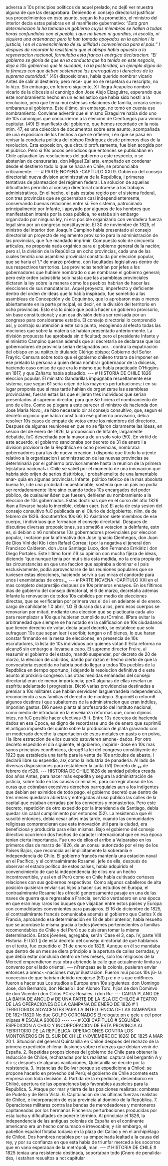adversa a 10s principios politicos de aquel prelado, no dej6 ver muestra alguna de que las desaprobara. Debiendo el consejo directorial justificar sus procedimientos en este asunto, segun lo ha prometido, el ministro del interior decia estas palabras en el manifiesto gubernativo: *“Esta gran determinacion la ha tomado un gobierno cuyos miembros se hallan a todas horas confundidos con el pueblo, i que no tienen ni guardias, ni escolta, ni siquiera una ordenanza; pero la han tomado apoyados en la opinion i la justicia, i en el convencimiento de su utilidad i conveniencia para el pais.” I despues de recordar la resistencia que el obispo habia opuesto a la regeneracion nacional, formulaba esta franca i enérgica declaracion: “El gobierno se gloria de que en la conducta que ha tenido en este negocio, deja a 10s gobiernos que le sucedan, i a la posteridad, un ejemplo digno de la firmeza con que deben sostenerse las prerrogativas i derechos de la suprema autoridad.”* (49) disposiciones, habia querido nombrar vicario Antes de salir al destierro; pero rece- que no se respetara su rescripto, no lo hizo. Sin embargo, en febrero siguiente, X I llegra Acapulco nombró vicario de la dibcesis al canónigo don Jose Alejo Eizaguirre, esperando que este nombramiento hecho en un eclesiastico que habia sido hostil a la revolucion, pero que tenia mui estensas relaciones de familia, crearia serios embararus al gobierno. Este último, sin embargo, no tomó en cuenta ese nombramiento. Conviene advertir que el mismo Eizaguirre habia sido uno de 10s canónigos que concurrieron a la eleccion de Cienfuegos para vimrio capitular. (49) El manifiesto del gobierno, que hemos recordado en la nota ntim. 47, es una coleccion de documentos sobre este asunto, acompañada de una exposicion de los hechos a que se refieren, i en que se pasa en revisar la conducta politica del obispo Rodriguez desde primeros días de la revolucion. Esta exposicion, que circuló profusamente, fue bien acogida por el público. Pero si 10s pocos periódicos que entonces se publicaban en Chile aplaudían las resoluciones del gobierno a este respecto, o se abstenían de censurarlas, don Miguel Zaiiarta, empeñado en condenar desde el destierro todo lo que se hacía en Chile, se pronunciaba críticamente. --- # PARTE NOYENA.-CAPÍTULO XXI 9. Gobierno del consejo directorial: nueva division administrativa de la República, i primeras tentativas de planteacion del régimen federal. La solucion de aquellas dificultades permitió al consejo directorial contraerse a los trabajos administrativos. En el hecho, el país estaba regido por el sistema federal, con tres provincias que se gobernaban casi independientemente, conservando buenas relaciones entre sí. Ese sistema, patrocinado principalmente por Infante, i apoyado por algunos de los hombres que manifestaban interés por la cosa pública, no estaba sin embargo organizado por ninguna ley, ni era posible organizarlo con verdadera fuerza legal sino por un congreso constituyente. El 30 de noviembre de 1825, el ministro del interior don Joaquín Campino había presentado al consejo directorial un proyecto de reglamento provisorio para la administración de las provincias, que fue mandado imprimir. Compuesto solo de cincuenta artículos, no proponía nada orgánico para el gobierno general de la nación; pero sí, la división de la República en ocho provincias, cada una de las cuales tendría una asamblea provincial constituida por elección popular, que se haría el 1.° de marzo próximo, con facultades legislativas dentro de sus respectivos territorios. Las provincias tendrían por jefes a los gobernadores que hubiere nombrado o que nombrase el gobierno general; pero este orden subsistiría solo hasta que las asambleas provinciales dictaran la ley sobre la manera como los pueblos habrían de hacer las elecciones de sus mandatarios. Aquel proyecto, imperfecto y deficiente dentro del orden de ideas que lo había inspirado, fue sometido a las asambleas de Concepción y de Coquimbo, que lo aprobaron más o menos abiertamente en la parte principal, es decir, en la división del territorio en ocho provincias. Esto era lo único que podía hacer un gobierno provisorio, sin base constitucional; y aun esa división debía ser revisada por un congreso para considerarse estable. El consejo directorial lo comprendió así, y contrajo su atención a este solo punto, recogiendo al efecto todas las mociones que sobre la materia se habían presentado anteriormente. La división propuesta fue aprobada sin dificultad; pero el presidente Infante y el ministro Campino querían además que al decretarla se declarase que los gobernadores de provincia serían designados por... contra la expatriación del obispo en su npiitculo titulando Clérigo obispo; Gobierno del Señor Frayric. Censura sobre todo que el gobierno chileno tratara de imponer en ese prelado la persona a quien debía nombrar gobernador de la diócesis, haciendo caso omiso de que era lo mismo que había practicado O’Higgins en 1817, y que Zañartu había aplaudido. --- # HISTORIA DE CHILE 1826 eleccion popular. El ministro Gandarillas impugnaba resueltamente ese sistema, que segun 61 seria orijen de las mayores perturbaciones; i en su lugar proponia que si mas tarde hahian de organizarse las asambleas provinciales, fueran estas las que elijieran tres individuos que serian presentados al supremo director, para que &#x26;e hiciera el nombramiento de uno de ellos. Como se p!egara a este parecer el ministro de hacienda don Jose Maria Novo;, se hizo necesario oir al consejo consultivo, que, segun el decreto orginico que habia constituido ese gohierno provisorio, debia resolver 10s casos de empate de votos entre los miembros del directorio.. Despues de algunas reuniones en que no se fijaron claramente las ideas, en sesion del de enero de 1826, la proposicion de Infante, largamente debatida, fuC desechada por la mayoria de un solo voto (50). En virtiid de este acuerdo, el gobierno sancionaba por decreto de 31 de enero l a division provisoria de la Repdhlica en ocho provincias, nombraba gobernadores para las de nueva creacion, i disponia que titodo lo urjente relativo a Is organizacion i administracion de las nuevas provincias se determinaria por el gohierno provisoriamente hasta la reunion de la primera lejislatura nacional~i. Chile se salv6 por el momento de una innovacion que habria sido orijen de serios disttirbios, i probahlemeiite de una lamentable anar- quia en algunas provincias. Infante, politico te6rico de la mas absoluta buena fe, i de una probidad incuestionable, sostenia que un pais no podia ser rerdaderamente libre sino cuando todos 10s encargados del podcr pbblico, de cualauier &#x26;den que fuesen, dehieran su nombramiento a la eleccion de 10s gobernados. Estas doctrinas que en el curso del afio 1826 iban a llevarse hasta lo increible, debian caer. (so) El acta de esta sesion del consejo consultivo fuC publicada en el Ciurio de dclgobiertto, nilm. de de febrero de 1826. docutnetrfos 10s 66, IO Asistirron siete miembros de ese cuerpo, i indivirluos que formaban el consejo directorial. Despues de discutirse diversas proposiciones, se someti6 a votacion :a deInfante, estn es, si debian o n6 nombrarse 10s gobernadores provinciales por eleccion popular, i votaron por la afirmativa don Jcse Ignacio Cienhegos, don Juan de Dios Vinl del Kio i don Rafael Correa; i por la negativa el jeneral don Francisco Calderon, don Jose Santiago Luco, don Fernando Errkiiriz i don Diego Portales. Este liltimo form:i16 su opinion con mucha fijeza de ideas, diciendo “que nunque tenia por mui sibia esta medida, no la creia propia de las circunstancias en que una faccion que aspiraba a dominar e l pais esclusivamente, podia aprovecharse de las reuniones populares que se tuviesen estas elecciones, haciendo servir a sus miras el candorde para unos i enemistadas de otros.,, --- # PARTE NOVENA.-CAPÍTULO XXI en el mas completo desprestijio despues de 10s primeros ensayos. En ios filtimos dias de gobierno del consejo directorial, el 6 de marzo, decretaha ademas Infante la renovacion de todos 10s cabildos por medio de elecciones directas, que se verificarian por primera vez el de i en adelante el de enero. cargo de cahildante 1.0 abril, 1.O El duraria dos aiios, pero esos cuerpos se renovarian por mitad, mrdiante una eleccion que se piacticaria cada aiio para reemplazar a 10s que hubieran cumplido su tCrmino. llPara evitar la arbitranedad que siempre se ha notado en la calificacion de 10s ciudadanos que tienen derecho de votar, decia aquel decreto, se establece que solo sufraguen 10s que sepan leer i escribir, tengan o n6 bienes, lo que haran constar firmando en la mesa de elecciones, en presencia de 10s escrutadores, la lista de 10s individuos por quienes votan.tl Esta reforma no alcanz6 sin embargo a Ilevarse a cabo. El supremo director Freire, al reasumir el gobierno del estado, mand6 suspender, por decreto de 20 de marzo, la eleccion de cabildos, dando por razon el hecho cierto de que la convocatoria espedida no habria podido llegar a todos 10s pueblos de la Repdblica en tiernpo oportuno, i dejando la resolucion definitiva d e este asunto al prdxinio congreso. Las otras medidas emanadas del consejo directorial eran de menor importancia; per0 algunas de ellas revelan un espfritu adelantado i progresista. Dict6 varias providencias destinadas a premiar a 10s militares que habian servidoen lasguerrasdela independencia, reconociendo a sus familias el derecho de niontepio. Suprimi6 o reform6 algunos destinos i que subalternos de la administracion que eran indtiles, imponian gastos. Di6 nueva planta al profesorado del instituto nacional, como medio de introducir en la enseiianza reformas que, como dijimos intes, no fuC posihle hacer efectivas (5 I). Entre 10s decretos de hacienda dados en esa Cpoca, es digno de recordarse uno de de enero que suprimi6 el antiguo impuesto del quinto sobre la produccion de plata gravando con un moderado derecho la esportacion de estos metales en pasts o en polvo, i la libre estraccion de ellos cuando estuvieren amone- dados. Por otro decreto espedido el dia siguiente, el gobierno, inspirin- dose en 10s mas sanos principios econ6micos, derog6 la lei del congreso constitiiyente de 1923 que establecia una tarifa para la venta de 10s articulos de abasto, i declar6 libre su espendio, as{ como la industria de panaderia. AI lado de diversas disposiciones para restablecer la junta (51) Decreto de ₂₀ de febrero de rS26. --- HISTORIA DE CHILE 1826 de sanidad pública creada dos años Antes, para hacer más expedita y segura la administración de justicia, sobre todo en las causas criminales, para corregir abuso de los curas que cobraban excesivos derechos parroquiales aun a los indigentes que debían ser eximidos de todo pago, el gobierno decretó que dentro de tres meses quedaran abiertas y entregadas al uso público las calles de la capital que estaban cerradas por los conventos y monasterios. Pero este decreto, repetición de otro expedido por la intendencia de Santiago, debía quedar sin cabal cumplimiento por entonces (52). La resistencia que él suscitó entonces, debía cesar años más tarde, cuando las comunidades religiosas comprendieran que esta innovación útil para la ciudad, era beneficiosa y produciría para ellas mismas. Bajo el gobierno del consejo directivo ocurrieron dos hechos de carácter internacional que en esa época tenían cierta importancia. Fue uno de ellos el arribo a Valparaíso en los primeros días de marzo de 1826, de un cónsul autorizado por el rey de los Países Bajos, que reconocía así implícitamente la soberanía e independencia de Chile. El gobierno francés mantenía una estación naval en el Pacífico; y el contraalmirante Rosamel, jefe de ella, después de observar el estado político de estos países, había adquirido el convencimiento de que la independencia de ellos era un hecho incontrovertible, y así en el Perú como en Chile había cultivado corteses relaciones con sus gobiernos respectivos. Como algunos caballeros de alta posición quisieran enviar sus hijos a hacer sus estudios en Europa, el contraalmirante Rosamel les ofreció generosamente pasaje en una de las naves de guerra que regresaba a Francia, servicio verdadero en una época en que eran muy raros los buques que viajaban entre estos países y Europa con comodidades convenientes para pasajeros. El 16 de diciembre de 1825, el contraalmirante francés comunicaba además al gobierno que Carlos X de Francia, aprobando esa determinación en 18 de abril anterior, había resuelto que se acordase la misma gracia a todos jóvenes pertenecientes a familias recomendables de Chile y del Perú que quisieran tomar la misma determinación. Estos jóvenes, agregaba, serán ‘Case el 3, cap. IV, parte VIII Historia. El (52) § de esta decreto del consejo directorial de que hablamos en el texto, fue expedido el 31 de enero de 1826. Aunque en él se mandaba que dentro de un mes se diera principio a la apertura de calles cerradas, y que debía estar concluida dentro de tres meses, solo los religiosos de la Merced emprendieron esta obra abriendo la calle que actualmente limita su convento por el lado oriental. --- ni’renqaas ae la coionia, puaieran enviar entonces a orenc~~naciones mayor ilustracion. Fueron mui pocos 10s j6- la concesion de que habrian debido recojerse (53) p e n e s que ent6nces fueron a hacer sus Los studios a Europa eran 10s siguientes: don Uomingo Jose, don Bernardo, don Nicasio i don Alonso Toro, hijos de don Dominvo de don Vicente i don Cirlos PCrez Rosales. i don Ru- --- CARTA PLANO DE LA BAHIA DE ANCUD # DE UNA PARTE DE LA ISLA DE CHILOÉ # TEATRO DE LAS OPERACIONES DE LA CAMPAÑA DE ENERO DE 1826 # 1 TERRITORIOS ADYACENTES PARA LA INTELLIENCIA DE LAS GAMPAÑAS DE 182+11820 No due GOLFO CORONADOS El rciogute pn e geie u cel poor mlpass # ESCALA 900800 ---- --- # XXII CAPÍTULO # SEGUNDA ESPEDICIÓN A CHILO Y INCORPORACIÓN DE ESTA PROVINCIA AL TERRITORIO DE LA REPÚBLICA: OPERACIONES CONTRA LOS MONTOÑEROS EN EL SUR DE CHILE (NOVIEMBRE DE 1826) DE 1825 A MAR 20 1. Situación del general Quintanilla en Chiloé después del rechazo de la primera expedición chilena: ilusiones sobre refuerzos que debían venir de España. 2. Repetidas proposiciones del gobierno de Chile para obtener la reducción de Chiloé, rechazadas por los realistas: captura del bergantín A y d c s; después de algunas vacilaciones, Quintanilla se decide por la resistencia. 3. Instancias de Bolívar porque se expedicione a Chiloé: se propone hacerlo en provecho del Perú; el gobierno de Chile acomete esta empresa con toda decisión. 4. Partida de la expedición, desembarco en Chiloé, apertura de las operaciones bajo favorables auspicios para la República. 5. Ataque por mar y tierra de las posiciones realistas: combates de Pudeto y de Bella Vista. 6. Capitulación de las últimas fuerzas realistas de Chiloé, e incorporación de esta provincia al dominio de la República. 7. Operaciones militares contra las bandas de merodeadores y montoneros capitaneadas por los hermanos Fincheira: perturbaciones producidas por esta lucha y dificultades de ponerle término. Al principiar el 1826, la independencia de las antiguas colonias de España en el continente americano era un hecho consumado e irrevocable; y sin embargo, el pabellón español flotaba todavía en la plaza del Callao y en el archipiélago de Chiloé. Dos hombres notables por su empecinada lealtad a la causa del rey, y por su confianza en que esta había de triunfar merced a los socorros que en vano esperaban de la metrópoli, man. --- # HISTORIA DE CHILE # 1825 teniau una resistencia obstinada, soportaban todo jCnero de penalida- des, i estahan resueltos a nct capitular